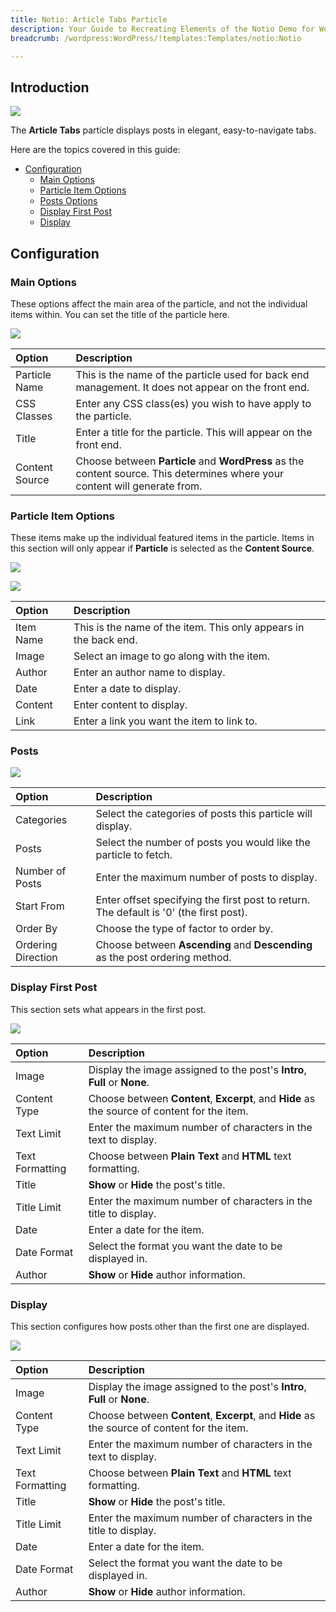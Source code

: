 ```yaml
---
title: Notio: Article Tabs Particle
description: Your Guide to Recreating Elements of the Notio Demo for WordPress
breadcrumb: /wordpress:WordPress/!templates:Templates/notio:Notio

---
```


## Introduction

![](assets/particle_articletabs1.jpeg)

The **Article Tabs** particle displays posts in elegant, easy-to-navigate tabs.

Here are the topics covered in this guide:

* [Configuration](#configuration)
    - [Main Options](#main-options)
    - [Particle Item Options](#particle-item-options)
    - [Posts Options](#posts)
    - [Display First Post](#display-first-post)
    - [Display](#display)

## Configuration

### Main Options 

These options affect the main area of the particle, and not the individual items within. You can set the title of the particle here.

![](assets/particle_articletabs2.jpeg)

| Option         | Description                                                                                                                 |
| :-----         | :-----                                                                                                                      |
| Particle Name  | This is the name of the particle used for back end management. It does not appear on the front end.                         |
| CSS Classes    | Enter any CSS class(es) you wish to have apply to the particle.                                                             |
| Title          | Enter a title for the particle. This will appear on the front end.                                                          |
| Content Source | Choose between **Particle** and **WordPress** as the content source. This determines where your content will generate from. |

### Particle Item Options

These items make up the individual featured items in the particle. Items in this section will only appear if **Particle** is selected as the **Content Source**.

![](assets/particle_articletabs3.jpeg)

![](assets/particle_articletabs4.jpeg)

| Option    | Description                                                      |
| :-----    | :-----                                                           |
| Item Name | This is the name of the item. This only appears in the back end. |
| Image     | Select an image to go along with the item.                       |
| Author    | Enter an author name to display.                                 |
| Date      | Enter a date to display.                                         |
| Content   | Enter content to display.                                        |
| Link      | Enter a link you want the item to link to.                       |

### Posts

![](assets/particle_articletabs5.jpeg)

| Option             | Description                                                                                                  |
| :-----             | :-----                                                                                                       |
| Categories         | Select the categories of posts this particle will display.                                                |
| Posts              | Select the number of posts you would like the particle to fetch.                                          |
| Number of Posts    | Enter the maximum number of posts to display.                                                             |
| Start From         | Enter offset specifying the first post to return. The default is '0' (the first post).                 |
| Order By           | Choose the type of factor to order by.                                                                       |
| Ordering Direction | Choose between **Ascending** and **Descending** as the post ordering method.                              |

### Display First Post

This section sets what appears in the first post.

![](assets/particle_articletabs6.jpeg)

| Option          | Description                                                                                  |
| :-----          | :-----                                                                                       |
| Image           | Display the image assigned to the post's **Intro**, **Full** or **None**.                 |
| Content Type    | Choose between **Content**, **Excerpt**, and **Hide** as the source of content for the item. |
| Text Limit      | Enter the maximum number of characters in the text to display.                               |
| Text Formatting | Choose between **Plain Text** and **HTML** text formatting.                                  |
| Title           | **Show** or **Hide** the post's title.                                                    |
| Title Limit     | Enter the maximum number of characters in the title to display.                              |
| Date            | Enter a date for the item.                                                                   |
| Date Format     | Select the format you want the date to be displayed in.                                      |
| Author          | **Show** or **Hide** author information.                                                     |

### Display

This section configures how posts other than the first one are displayed.

![](assets/particle_articletabs7.jpeg)

| Option          | Description                                                                                  |
| :-----          | :-----                                                                                       |
| Image           | Display the image assigned to the post's **Intro**, **Full** or **None**.                 |
| Content Type    | Choose between **Content**, **Excerpt**, and **Hide** as the source of content for the item. |
| Text Limit      | Enter the maximum number of characters in the text to display.                               |
| Text Formatting | Choose between **Plain Text** and **HTML** text formatting.                                  |
| Title           | **Show** or **Hide** the post's title.                                                    |
| Title Limit     | Enter the maximum number of characters in the title to display.                              |
| Date            | Enter a date for the item.                                                                   |
| Date Format     | Select the format you want the date to be displayed in.                                      |
| Author          | **Show** or **Hide** author information.                                                     |